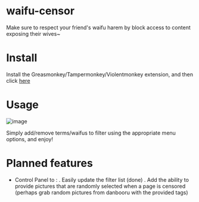 # waifu-censor
Make sure to respect your friend's waifu harem by block access to content exposing their wives~

# Install 

Install the Greasmonkey/Tampermonkey/Violentmonkey extension, and then click [here](https://github.com/ashisukidesu/waifu-censor/raw/main/waifu-censor.user.js)

# Usage
![image](https://github.com/ashisukidesu/waifu-censor/assets/148702837/309577d6-5d7e-4fcf-bb08-f282ac4dc4b5)

Simply add/remove terms/waifus to filter using the appropriate menu options, and enjoy!

# Planned features

- Control Panel to : . Easily update the filter list (done)
                     . Add the ability to provide pictures that are randomly selected when a page is censored (perhaps grab random pictures from danbooru with the provided tags)

